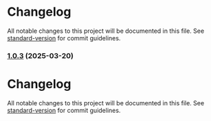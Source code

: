 # Changelog

All notable changes to this project will be documented in this file. See [standard-version](https://github.com/conventional-changelog/standard-version) for commit guidelines.

### [1.0.3](https://github.com/ialopezg/db/compare/v1.0.2...v1.0.3) (2025-03-20)

# Changelog

All notable changes to this project will be documented in this file. See [standard-version](https://github.com/conventional-changelog/standard-version) for commit guidelines.

